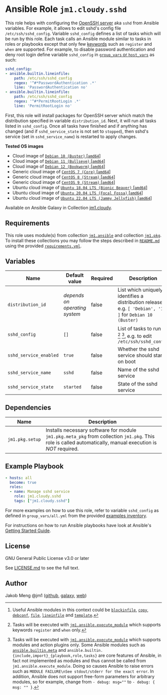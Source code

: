 # Ansible Role `jm1.cloudy.sshd`

This role helps with configuring the [OpenSSH server][sshd] aka `sshd` from Ansible variables. For example, it
allows to edit sshd's config file `/etc/ssh/sshd_config`. Variable `sshd_config` defines a list of tasks which will be
run by this role. Each task calls an Ansible module similar to tasks in roles or playbooks except that only few
[keywords][playbooks-keywords] such as `register` and `when` are supported. For example, to disable password
authentication and deny root login define variable `sshd_config` in [`group_vars` or `host_vars`][ansible-inventory] as
such:

```yml
sshd_config:
- ansible.builtin.lineinfile:
    path: /etc/ssh/sshd_config
    regex: '^#*PasswordAuthentication .*'
    line: 'PasswordAuthentication no'
- ansible.builtin.lineinfile:
    path: /etc/ssh/sshd_config
    regex: '^#*PermitRootLogin .*'
    line: 'PermitRootLogin no'
```

First, this role will install packages for OpenSSH server which match the distribution specified in variable
`distribution_id`. Next, it will run all tasks listed in `sshd_config`. Once all tasks have finished and if anything
has changed (and if `sshd_service_state` is not set to `stopped`), then sshd's service (set in `sshd_service_name`)
is restarted to apply changes.

[ansible-inventory]: https://docs.ansible.com/ansible/latest/user_guide/intro_inventory.html
[sshd]: https://www.openssh.com/
[playbooks-keywords]: https://docs.ansible.com/ansible/latest/reference_appendices/playbooks_keywords.html

**Tested OS images**
- Cloud image of [`Debian 10 (Buster)` \[`amd64`\]](https://cdimage.debian.org/cdimage/openstack/current/)
- Cloud image of [`Debian 11 (Bullseye)` \[`amd64`\]](https://cdimage.debian.org/images/cloud/bullseye/latest/)
- Cloud image of [`Debian 12 (Bookworm)` \[`amd64`\]](https://cdimage.debian.org/images/cloud/bookworm/)
- Generic cloud image of [`CentOS 7 (Core)` \[`amd64`\]](https://cloud.centos.org/centos/7/images/)
- Generic cloud image of [`CentOS 8 (Stream)` \[`amd64`\]](https://cloud.centos.org/centos/8-stream/x86_64/images/)
- Generic cloud image of [`CentOS 9 (Stream)` \[`amd64`\]](https://cloud.centos.org/centos/9-stream/x86_64/images/)
- Ubuntu cloud image of [`Ubuntu 18.04 LTS (Bionic Beaver)` \[`amd64`\]](https://cloud-images.ubuntu.com/bionic/current/)
- Ubuntu cloud image of [`Ubuntu 20.04 LTS (Focal Fossa)` \[`amd64`\]](https://cloud-images.ubuntu.com/focal/)
- Ubuntu cloud image of [`Ubuntu 22.04 LTS (Jammy Jellyfish)` \[`amd64`\]](https://cloud-images.ubuntu.com/jammy/)

Available on Ansible Galaxy in Collection [jm1.cloudy](https://galaxy.ansible.com/jm1/cloudy).

## Requirements

This role uses module(s) from collection [`jm1.ansible`][galaxy-jm1-ansible] and collection [`jm1.pkg`][galaxy-jm1-pkg].
To install these collections you may follow the steps described in [`README.md`][jm1-cloudy-readme] using the provided
[`requirements.yml`][jm1-cloudy-requirements].

[galaxy-jm1-ansible]: https://galaxy.ansible.com/jm1/ansible
[galaxy-jm1-pkg]: https://galaxy.ansible.com/jm1/pkg
[jm1-cloudy-readme]: ../../README.md
[jm1-cloudy-requirements]: ../../requirements.yml

## Variables

| Name                   | Default value                  | Required | Description |
| ---------------------- | ------------------------------ | -------- | ----------- |
| `distribution_id`      | *depends on operating system*  | false    | List which uniquely identifies a distribution release, e.g. `[ 'Debian', '10' ]` for `Debian 10 (Buster)` |
| `sshd_config`          | `[]`                           | false    | List of tasks to run [^example-modules] [^supported-keywords] [^supported-modules], e.g. to edit `/etc/ssh/sshd_config` |
| `sshd_service_enabled` | `true`                         | false    | Whether the sshd service should start on boot |
| `sshd_service_name`    | `sshd`                         | false    | Name of the sshd service |
| `sshd_service_state`   | `started`                      | false    | State of the sshd service |

[^supported-modules]: Tasks will be executed with [`jm1.ansible.execute_module`][jm1-ansible-execute-module] which
supports modules and action plugins only. Some Ansible modules such as [`ansible.builtin.meta`][ansible-builtin-meta]
and `ansible.builtin.{include,import}_{playbook,role,tasks}` are core features of Ansible, in fact not implemented as
modules and thus cannot be called from `jm1.ansible.execute_module`. Doing so causes Ansible to raise errors such as
`MODULE FAILURE\nSee stdout/stderr for the exact error`. In addition, Ansible does not support free-form parameters
for arbitrary modules, so for example, change from `- debug: msg=""` to `- debug: { msg: "" }`.

[^supported-keywords]: Tasks will be executed with [`jm1.ansible.execute_module`][jm1-ansible-execute-module] which
supports keywords `register` and `when` only.

[^example-modules]: Useful Ansible modules in this context could be [`blockinfile`][ansible-builtin-blockinfile],
[`copy`][ansible-builtin-copy], [`debconf`][ansible-builtin-debconf], [`file`][ansible-builtin-file], [`lineinfile`][
ansible-builtin-lineinfile] and [`template`][ansible-builtin-template].

[ansible-builtin-blockinfile]: https://docs.ansible.com/ansible/latest/collections/ansible/builtin/blockinfile_module.html
[ansible-builtin-copy]: https://docs.ansible.com/ansible/latest/collections/ansible/builtin/copy_module.html
[ansible-builtin-debconf]: https://docs.ansible.com/ansible/latest/collections/ansible/builtin/debconf_module.html
[ansible-builtin-file]: https://docs.ansible.com/ansible/latest/collections/ansible/builtin/file_module.html
[ansible-builtin-lineinfile]: https://docs.ansible.com/ansible/latest/collections/ansible/builtin/lineinfile_module.html
[ansible-builtin-meta]: https://docs.ansible.com/ansible/latest/collections/ansible/builtin/meta_module.html
[ansible-builtin-template]: https://docs.ansible.com/ansible/latest/collections/ansible/builtin/template_module.html
[jm1-ansible-execute-module]: https://github.com/JM1/ansible-collection-jm1-ansible/blob/master/plugins/modules/execute_module.py

## Dependencies

| Name               | Description                                                                                                                                                 |
| ------------------ | ----------------------------------------------------------------------------------------------------------------------------------------------------------- |
| `jm1.pkg.setup`    | Installs necessary software for module `jm1.pkg.meta_pkg` from collection `jm1.pkg`. This role is called automatically, manual execution is *NOT* required. |

## Example Playbook

```yml
- hosts: all
  become: true
  roles:
  - name: Manage sshd service
    role: jm1.cloudy.sshd
    tags: ["jm1.cloudy.sshd"]
```

For more examples on how to use this role, refer to variable `sshd_config` as defined in `group_vars/all.yml` from the
provided [examples inventory][inventory-example].

[inventory-example]: ../../inventory/

For instructions on how to run Ansible playbooks have look at Ansible's
[Getting Started Guide](https://docs.ansible.com/ansible/latest/network/getting_started/first_playbook.html).

## License

GNU General Public License v3.0 or later

See [LICENSE.md](../../LICENSE.md) to see the full text.

## Author

Jakob Meng
@jm1 ([github](https://github.com/jm1), [galaxy](https://galaxy.ansible.com/jm1), [web](http://www.jakobmeng.de))
